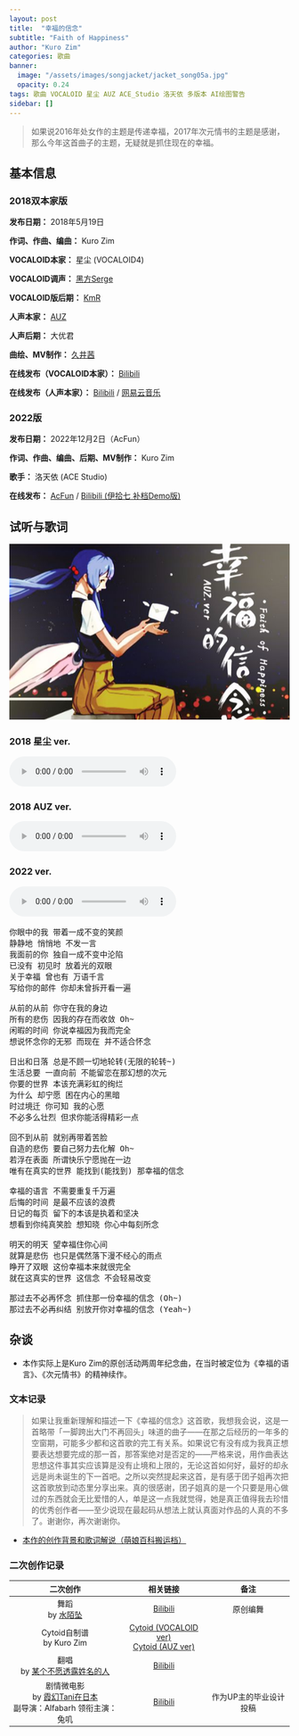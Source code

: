 ```yaml
---
layout: post
title:  "幸福的信念"
subtitle: "Faith of Happiness"
author: "Kuro Zim"
categories: 歌曲
banner: 
  image: "/assets/images/songjacket/jacket_song05a.jpg"
  opacity: 0.24
tags: 歌曲 VOCALOID 星尘 AUZ ACE_Studio 洛天依 多版本 AI绘图警告
sidebar: []
---
```


> 如果说2016年处女作的主题是传递幸福，2017年次元情书的主题是感谢，那么今年这首曲子的主题，无疑就是抓住现在的幸福。

## 基本信息

### 2018双本家版

**发布日期：** 2018年5月19日

**作词、作曲、编曲：** Kuro Zim

**VOCALOID本家：** 星尘 (VOCALOID4)

**VOCALOID调声：** [黑方Serge](https://space.bilibili.com/448500)

**VOCALOID版后期：** [KmR](https://space.bilibili.com/802881)

**人声本家：** [AUZ](https://space.bilibili.com/8064923)

**人声后期：** 大优君

**曲绘、MV制作：** [久井茜](https://space.bilibili.com/3435572)

**在线发布（VOCALOID本家）：** [Bilibili](https://www.bilibili.com/video/av23611305)

**在线发布（人声本家）：** [Bilibili](https://www.bilibili.com/video/BV1tp411d7p5) / [网易云音乐](https://music.163.com/song?id=563912845)

### 2022版

**发布日期：** 2022年12月2日（AcFun）

**作词、作曲、编曲、后期、MV制作：** Kuro Zim

**歌手：** 洛天依 (ACE Studio)

**在线发布：** [AcFun](https://www.acfun.cn/v/ac40004919) / [Bilibili (伊拾七 补档Demo版)](https://www.bilibili.com/video/BV14u411x7uG)

## 试听与歌词

![这是图片](/assets/images/songjacket/jacket_song05b.jpg)

### 2018 星尘 ver.

<audio controls><source src="/assets/audio/song05v18sd.mp3" type="audio/mp3"></audio>

### 2018 AUZ ver.

<audio controls><source src="/assets/audio/song05v18auz.mp3" type="audio/mp3"></audio>

### 2022 ver.

<audio controls><source src="/assets/audio/song05v22.mp3" type="audio/mp3"></audio>

<pre>
你眼中的我 带着一成不变的笑颜
静静地 悄悄地 不发一言
我面前的你 独自一成不变中沦陷
已没有 初见时 放着光的双眼
关于幸福 曾也有 万语千言
写给你的邮件 你却未曾拆开看一遍

从前的从前 你守在我的身边
所有的悲伤 因我的存在而收敛 Oh~
闲暇的时间 你说幸福因为我而完全
想说怀念你的无邪 而现在 并不适合怀念

日出和日落 总是不顾一切地轮转(无限的轮转~)
生活总要 一直向前 不能留恋在那幻想的次元
你要的世界 本该充满彩虹的绚烂
为什么 却宁愿 困在内心的黑暗
时过境迁 你可知 我的心愿
不必多么壮烈 但求你能活得精彩一点

回不到从前 就别再带着苦脸
自造的悲伤 要自己努力去化解 Oh~
若浮在表面 所谓快乐宁愿抛在一边
唯有在真实的世界 能找到(能找到) 那幸福的信念

幸福的语言 不需要重复千万遍
后悔的时间 是最不应该的浪费
日记的每页 留下的本该是执着和坚决
想看到你纯真笑脸 想知晓 你心中每刻所念

明天的明天 望幸福住你心间
就算是悲伤 也只是偶然落下漫不经心的雨点
睁开了双眼 这份幸福本来就很完全
就在这真实的世界 这信念 不会轻易改变

那过去不必再怀念 抓住那一份幸福的信念 (Oh~)
那过去不必再纠结 别放开你对幸福的信念 (Yeah~)
</pre>

## 杂谈

* 本作实际上是Kuro Zim的原创活动两周年纪念曲，在当时被定位为《幸福的语言》、《次元情书》的精神续作。

### 文本记录

> 如果让我重新理解和描述一下《幸福的信念》这首歌，我想我会说，这是一首略带「一脚跨出大门不再回头」味道的曲子——在那之后经历的一年多的空窗期，可能多少都和这首歌的完工有关系。如果说它有没有成为我真正想要表达想要完成的那一首，那答案绝对是否定的——严格来说，用作曲表达思想这件事其实应该算是没有止境和上限的，无论这首如何好，最好的却永远是尚未诞生的下一首吧。之所以突然提起来这首，是有感于团子姐再次把这首歌放到动态里分享出来。真的很感谢，团子姐真的是一个只要是用心做过的东西就会无比爱惜的人，单是这一点我就觉得，她是真正值得我去珍惜的优秀创作者——至少说现在最起码从想法上就认真面对作品的人真的不多了。谢谢你，再次谢谢你。 

* [本作的创作背景和歌词解说（萌娘百科搬运档）](https://zh.moegirl.org.cn/%E5%B9%B8%E7%A6%8F%E7%9A%84%E4%BF%A1%E5%BF%B5#%E6%AD%8C%E6%9B%B2%E5%88%9B%E4%BD%9C%E8%83%8C%E6%99%AF)

### 二次创作记录

| 二次创作 | 相关链接 | 备注 |
| :--: | :--: | :--: |
| 舞蹈<br>by [水陌坠](https://space.bilibili.com/1502603) | [Bilibili](https://www.bilibili.com/video/BV19p411d7df) | 原创编舞 |
| Cytoid自制谱<br>by Kuro Zim | [Cytoid (VOCALOID ver)](https://cytoid.io/levels/faithofhappiness)<br>[Cytoid (AUZ ver)](https://cytoid.io/levels/foh.vocalistfull)
| 翻唱<br>by [某个不愿透露姓名的人](https://www.acfun.cn/u/684188) | [Bilibili](https://www.bilibili.com/video/BV12t411D7nM) |  |
| 剧情微电影<br>by [霞幻Tani在日本](https://space.bilibili.com/16510497)<br>副导演：Alfabarh      领衔主演：兔叽 | [Bilibili](https://www.bilibili.com/video/BV1kx41197xf) | 作为UP主的毕业设计投稿 |

